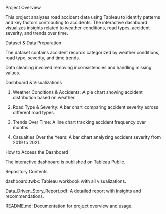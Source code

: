 Project Overview

This project analyzes road accident data using Tableau to identify patterns and key factors contributing to accidents. The interactive dashboard visualizes insights related to weather conditions, road types, accident severity, and trends over time.

Dataset & Data Preparation

The dataset contains accident records categorized by weather conditions, road type, severity, and time trends.

Data cleaning involved removing inconsistencies and handling missing values.


Dashboard & Visualizations

1. Weather Conditions & Accidents: A pie chart showing accident distribution based on weather.


2. Road Type & Severity: A bar chart comparing accident severity across different road types.


3. Trends Over Time: A line chart tracking accident frequency over months.


4. Casualties Over the Years: A bar chart analyzing accident severity from 2019 to 2021.



How to Access the Dashboard

The interactive dashboard is published on Tableau Public.



Repository Contents

dashboard.twbx: Tableau workbook with all visualizations.

Data_Driven_Story_Report.pdf: A detailed report with insights and recommendations.

README.md: Documentation for project overview and usage.

